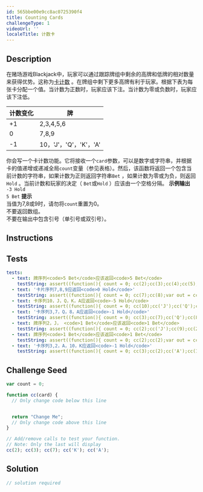 ```yaml
---
id: 565bbe00e9cc8ac0725390f4
title: Counting Cards
challengeType: 1
videoUrl: ''
localeTitle: 计数卡
---
```


## Description
<section id="description">在赌场游戏Blackjack中，玩家可以通过跟踪牌组中剩余的高牌和低牌的相对数量来获得优势。这称为<a href="https://en.wikipedia.org/wiki/Card_counting" target="_blank">卡计数</a> 。在牌组中剩下更多高牌有利于玩家。根据下表为每张卡分配一个值。当计数为正数时，玩家应该下注。当计数为零或负数时，玩家应该下注低。 <table class="table table-striped"><thead><tr><th>计数变化</th><th>牌</th></tr></thead><tbody><tr><td> +1 </td><td> 2,3,4,5,6 </td></tr><tr><td> 0 </td><td> 7,8,9 </td></tr><tr><td> -1 </td><td> 10，&#39;J&#39;，&#39;Q&#39;，&#39;K&#39;，&#39;A&#39; </td></tr></tbody></table>你会写一个卡计数功能。它将接收一个<code>card</code>参数，可以是数字或字符串，并根据卡的值递增或递减全局<code>count</code>变量（参见表格）。然后，该函数将返回一个包含当前计数的字符串，如果计数为正则返回字符串<code>Bet</code> ，如果计数为零或为负，则返回<code>Hold</code> 。当前计数和玩家的决定（ <code>Bet</code>或<code>Hold</code> ）应该由一个空格分隔。 <strong>示例输出</strong> <br> <code>-3 Hold</code> <br> <code>5 Bet</code> <strong>提示</strong> <br>当值为7,8或9时，请勿将<code>count</code>重置为0。 <br>不要返回数组。 <br>不要在输出中包含引号（单引号或双引号）。 </section>

## Instructions
<section id="instructions">
</section>

## Tests
<section id='tests'>

```yml
tests:
  - text: 牌序列<code>5 Bet</code>应该返回<code>5 Bet</code>
    testString: assert((function(){ count = 0; cc(2);cc(3);cc(4);cc(5);var out = cc(6); if(out === "5 Bet") {return true;} return false; })(), 'Cards Sequence 2, 3, 4, 5, 6 should return <code>5 Bet</code>');
  - text: '卡片序列7,8,9应返回<code>0 Hold</code>'
    testString: assert((function(){ count = 0; cc(7);cc(8);var out = cc(9); if(out === "0 Hold") {return true;} return false; })(), 'Cards Sequence 7, 8, 9 should return <code>0 Hold</code>');
  - text: 卡序列10，J，Q，K，A应返回<code>-5 Hold</code>
    testString: assert((function(){ count = 0; cc(10);cc('J');cc('Q');cc('K');var out = cc('A'); if(out === "-5 Hold") {return true;} return false; })(), 'Cards Sequence 10, J, Q, K, A should return <code>-5 Hold</code>');
  - text: '卡序列3,7，Q，8，A应返回<code>-1 Hold</code>'
    testString: assert((function(){ count = 0; cc(3);cc(7);cc('Q');cc(8);var out = cc('A'); if(out === "-1 Hold") {return true;} return false; })(), 'Cards Sequence 3, 7, Q, 8, A should return <code>-1 Hold</code>');
  - text: 牌序列2，J， <code>1 Bet</code>应该返回<code>1 Bet</code>
    testString: assert((function(){ count = 0; cc(2);cc('J');cc(9);cc(2);var out = cc(7); if(out === "1 Bet") {return true;} return false; })(), 'Cards Sequence 2, J, 9, 2, 7 should return <code>1 Bet</code>');
  - text: 牌序列<code>1 Bet</code>应该返回<code>1 Bet</code>
    testString: assert((function(){ count = 0; cc(2);cc(2);var out = cc(10); if(out === "1 Bet") {return true;} return false; })(), 'Cards Sequence 2, 2, 10 should return <code>1 Bet</code>');
  - text: '卡序列3,2，A，10，K应返回<code>-1 Hold</code>'
    testString: assert((function(){ count = 0; cc(3);cc(2);cc('A');cc(10);var out = cc('K'); if(out === "-1 Hold") {return true;} return false; })(), 'Cards Sequence 3, 2, A, 10, K should return <code>-1 Hold</code>');

```

</section>

## Challenge Seed
<section id='challengeSeed'>

<div id='js-seed'>

```js
var count = 0;

function cc(card) {
  // Only change code below this line


  return "Change Me";
  // Only change code above this line
}

// Add/remove calls to test your function.
// Note: Only the last will display
cc(2); cc(3); cc(7); cc('K'); cc('A');

```

</div>



</section>

## Solution
<section id='solution'>

```js
// solution required
```
</section>
